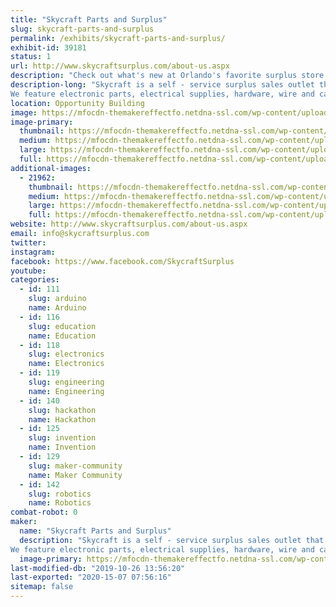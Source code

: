 ```yaml
---
title: "Skycraft Parts and Surplus"
slug: skycraft-parts-and-surplus
permalink: /exhibits/skycraft-parts-and-surplus/
exhibit-id: 39181
status: 1
url: http://www.skycraftsurplus.com/about-us.aspx
description: "Check out what's new at Orlando's favorite surplus store!"
description-long: "Skycraft is a self - service surplus sales outlet that sells to the general public as well as thousands of businesses throughout the United States. 
We feature electronic parts, electrical supplies, hardware, wire and cable, test equipment, and thousands of hard to find items. Skycraft is an ideal place for hobbyists, model builders, audiophiles, artists, and the do-it-yourself electronic enthusiast."
location: Opportunity Building
image: https://mfocdn-themakereffectfo.netdna-ssl.com/wp-content/uploads/2015/09/skycraft_600px.jpg
image-primary:
  thumbnail: https://mfocdn-themakereffectfo.netdna-ssl.com/wp-content/uploads/2015/09/skycraft_600px-150x150.jpg
  medium: https://mfocdn-themakereffectfo.netdna-ssl.com/wp-content/uploads/2015/09/skycraft_600px-300x150.jpg
  large: https://mfocdn-themakereffectfo.netdna-ssl.com/wp-content/uploads/2015/09/skycraft_600px.jpg
  full: https://mfocdn-themakereffectfo.netdna-ssl.com/wp-content/uploads/2015/09/skycraft_600px.jpg
additional-images:
  - 21962:
    thumbnail: https://mfocdn-themakereffectfo.netdna-ssl.com/wp-content/uploads/2017/09/skycraft_storefront-150x150.jpg
    medium: https://mfocdn-themakereffectfo.netdna-ssl.com/wp-content/uploads/2017/09/skycraft_storefront-300x157.jpg
    large: https://mfocdn-themakereffectfo.netdna-ssl.com/wp-content/uploads/2017/09/skycraft_storefront-1024x537.jpg
    full: https://mfocdn-themakereffectfo.netdna-ssl.com/wp-content/uploads/2017/09/skycraft_storefront.jpg
website: http://www.skycraftsurplus.com/about-us.aspx
email: info@skycraftsurplus.com
twitter: 
instagram: 
facebook: https://www.facebook.com/SkycraftSurplus
youtube: 
categories:
  - id: 111
    slug: arduino
    name: Arduino
  - id: 116
    slug: education
    name: Education
  - id: 118
    slug: electronics
    name: Electronics
  - id: 119
    slug: engineering
    name: Engineering
  - id: 140
    slug: hackathon
    name: Hackathon
  - id: 125
    slug: invention
    name: Invention
  - id: 129
    slug: maker-community
    name: Maker Community
  - id: 142
    slug: robotics
    name: Robotics
combat-robot: 0
maker:
  name: "Skycraft Parts and Surplus"
  description: "Skycraft is a self - service surplus sales outlet that sells to the general public as well as thousands of businesses throughout the United States. 
We feature electronic parts, electrical supplies, hardware, wire and cable, test equipment, and thousands of hard to find items. Skycraft is an ideal place for hobbyists, model builders, audiophiles, artists, and the do-it-yourself electronic enthusiast."
  image-primary: https://mfocdn-themakereffectfo.netdna-ssl.com/wp-content/uploads/2015/09/skycraft_600px-300x150.jpg
last-modified-db: "2019-10-26 13:56:20"
last-exported: "2020-15-07 07:56:16"
sitemap: false
---
```

